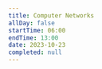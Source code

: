 ```yaml
---
title: Computer Networks
allDay: false
startTime: 06:00
endTime: 13:00
date: 2023-10-23
completed: null
---
```

